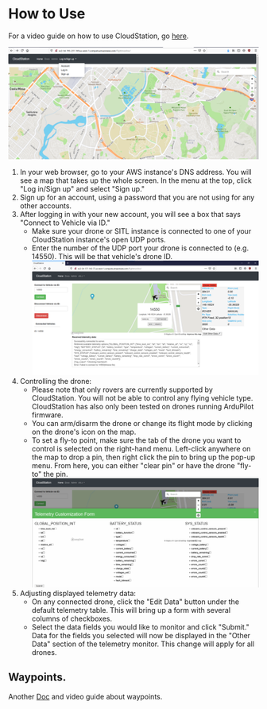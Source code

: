 # How to Use 
For a video guide on how to use CloudStation, go [here](https://youtu.be/PB6MMZeGsj8). 

![CloudStation before logging in](images/cloudstation-first-access.png "CloudStation site screenshot when first accessed") 
1. In your web browser, go to your AWS instance's DNS address. You will see a map that takes up the whole screen. In the menu at the top, click "Log in/Sign up" and select "Sign up."
2. Sign up for an account, using a password that you are not using for any other accounts.
3. After logging in with your new account, you will see a box that says "Connect to Vehicle via ID."
    * Make sure your drone or SITL instance is connected to one of your CloudStation instance's open UDP ports.
    * Enter the number of the UDP port your drone is connected to (e.g. 14550). This will be that vehicle's drone ID.
![Drone popup menu](images/cloudstation-drone-popup.png "CloudStation site screenshot when first accessed") 
4. Controlling the drone:
    * Please note that only rovers are currently supported by CloudStation. You will not be able to control any flying vehicle type. CloudStation has also only been tested on drones running ArduPilot firmware.
    * You can arm/disarm the drone or change its flight mode by clicking on the drone's icon on the map.
    * To set a fly-to point, make sure the tab of the drone you want to control is selected on the right-hand menu. Left-click anywhere on the map to drop a pin, then right click the pin to bring up the pop-up menu. From here, you can either "clear pin" or have the drone "fly-to" the pin.
![Drone popup menu](images/cloudstation-telemetry-customization.png "CloudStation site screenshot when first accessed") 
5. Adjusting displayed telemetry data:
    * On any connected drone, click the "Edit Data" button under the default telemetry table. This will bring up a form with several columns of checkboxes.
    * Select the data fields you would like to monitor and click "Submit." Data for the fields you selected will now be displayed in the "Other Data" section of the telemetry monitor. This change will apply for all drones.



## Waypoints. 
Another [Doc](./waypoints.md) and video guide about waypoints.


